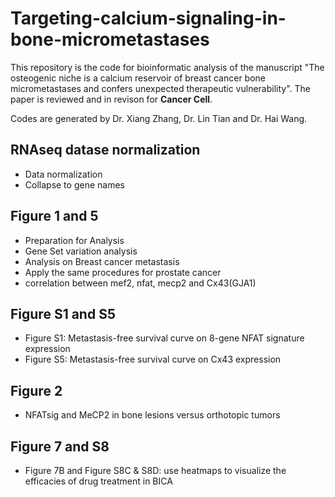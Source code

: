 # Targeting-calcium-signaling-in-bone-micrometastases

This repository is the code for bioinformatic analysis of the manuscript "The osteogenic niche is a calcium reservoir of breast cancer bone micrometastases and confers unexpected therapeutic vulnerability". The paper is reviewed and in revison for **Cancer Cell**.

Codes are generated by Dr. Xiang Zhang, Dr. Lin Tian and Dr. Hai Wang.

## RNAseq datase normalization

* Data normalization
* Collapse to gene names

## Figure 1 and 5

* Preparation for Analysis
* Gene Set variation analysis
* Analysis on Breast cancer metastasis
* Apply the same procedures for prostate cancer
* correlation between mef2, nfat, mecp2 and Cx43(GJA1)

## Figure S1 and S5

* Figure S1: Metastasis-free survival curve on 8-gene NFAT signature expression
* Figure S5: Metastasis-free survival curve on Cx43 expression

## Figure 2

* NFATsig and MeCP2  in bone lesions versus orthotopic tumors


## Figure 7 and S8

* Figure 7B and Figure S8C & S8D: use heatmaps to visualize the efficacies of drug treatment in BICA

